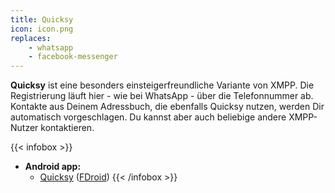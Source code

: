 ```yaml
---
title: Quicksy
icon: icon.png
replaces:
    - whatsapp
    - facebook-messenger
---
```


**Quicksy** ist eine besonders einsteigerfreundliche Variante von XMPP. Die Registrierung läuft hier - wie bei WhatsApp - über die Telefonnummer ab. Kontakte aus Deinem Adressbuch, die ebenfalls Quicksy nutzen, werden Dir automatisch vorgeschlagen. Du kannst aber auch beliebige andere XMPP-Nutzer kontaktieren.

{{< infobox >}}
- **Android app:**
    - [Quicksy](https://play.google.com/store/apps/details?id=im.quicksy.client) ([FDroid](https://f-droid.org/de/packages/im.quicksy.client/))
{{< /infobox >}}